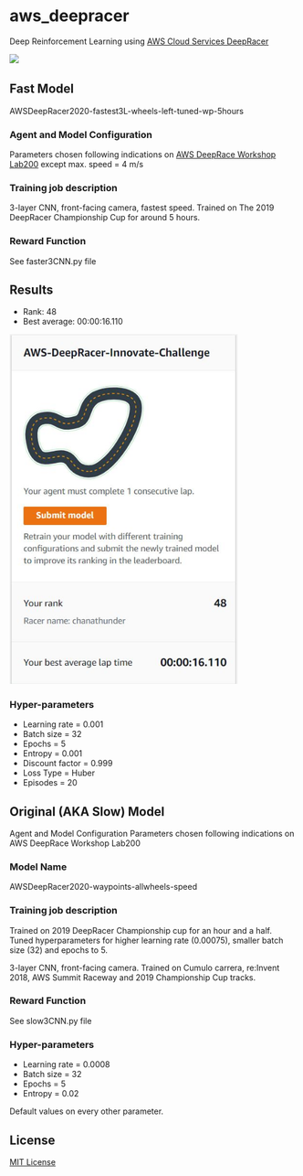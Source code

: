 # aws_deepracer
 Deep Reinforcement Learning using [AWS Cloud Services DeepRacer](https://console.aws.amazon.com/deepracer/home?region=us-east-1#welcome)

<img src="images/run_cropped_compressed.gif" width=800 />

## Fast Model
AWSDeepRacer2020-fastest3L-wheels-left-tuned-wp-5hours

### Agent and Model Configuration
Parameters chosen following indications on [AWS DeepRace Workshop Lab200](https://github.com/aws-samples/aws-deepracer-workshops/tree/master/Workshops/2019-reInvent/Lab_200_AIM207) except max. speed = 4 m/s 

### Training job description
3-layer CNN, front-facing camera, fastest speed. Trained on The 2019 DeepRacer Championship Cup for around 5 hours.

### Reward Function
See faster3CNN.py file

## Results
- Rank: 48
- Best average: 00:00:16.110

<img src="images/Capture.jpg" width=400 />

### Hyper-parameters
- Learning rate = 0.001
- Batch size = 32 
- Epochs = 5 
- Entropy = 0.001 
- Discount factor = 0.999
- Loss Type = Huber
- Episodes = 20

## Original (AKA Slow) Model
Agent and Model Configuration
Parameters chosen following indications on AWS DeepRace Workshop Lab200

### Model Name
AWSDeepRacer2020-waypoints-allwheels-speed

### Training job description
Trained on 2019 DeepRacer Championship cup for an hour and a half. Tuned hyperparameters for higher learning rate (0.00075), smaller batch size (32) and epochs to 5.

3-layer CNN, front-facing camera. Trained on Cumulo carrera, re:Invent 2018, AWS Summit Raceway and 2019 Championship Cup tracks.

### Reward Function
See slow3CNN.py file

### Hyper-parameters
- Learning rate = 0.0008 
- Batch size = 32 
- Epochs = 5 
- Entropy = 0.02

Default values on every other parameter.

## License 
[MIT License](https://github.com/socd06/aws_deepracer/blob/master/LICENSE)
